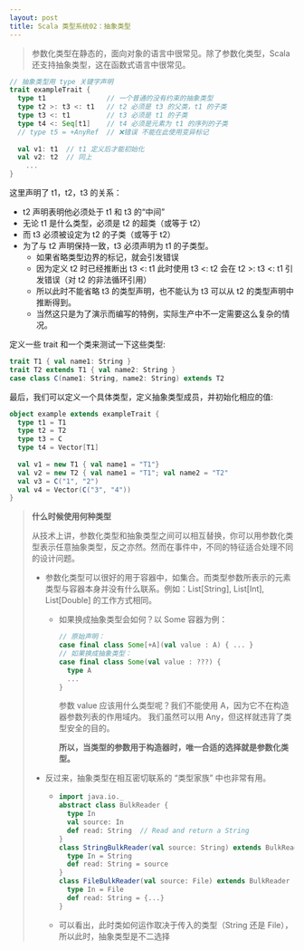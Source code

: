 ```yaml
---
layout: post
title: Scala 类型系统02：抽象类型
---
```

> 参数化类型在静态的，面向对象的语言中很常见。除了参数化类型，Scala 还支持抽象类型，这在函数式语言中很常见。

```scala
// 抽象类型用 type 关键字声明
trait exampleTrait {
  type t1               // 一个普通的没有约束的抽象类型
  type t2 >: t3 <: t1   // t2 必须是 t3 的父类，t1 的子类
  type t3 <: t1         // t3 必须是 t1 的子类
  type t4 <: Seq[t1]    // t4 必须是元素为 t1 的序列的子类
  // type t5 = +AnyRef  // ❌错误 不能在此使用变异标记
  
  val v1: t1  // t1 定义后才能初始化
  val v2: t2  // 同上
 	...
}
```

这里声明了 t1，t2，t3 的关系：

* t2 声明表明他必须处于 t1 和 t3 的“中间”
* 无论 t1 是什么类型，必须是 t2 的超类（或等于 t2）
* 而 t3 必须被设定为 t2 的子类（或等于 t2）
* 为了与 t2 声明保持一致，t3 必须声明为 t1 的子类型。
  * 如果省略类型边界的标记，就会引发错误
  * 因为定义 t2 时已经推断出 t3 <: t1 此时使用 t3 <: t2 会在 t2 >: t3 <: t1 引发错误（对 t2 的非法循环引用）
  * 所以此时不能省略 t3 的类型声明，也不能认为 t3 可以从 t2 的类型声明中推断得到。
  * 当然这只是为了演示而编写的特例，实际生产中不一定需要这么复杂的情况。

定义一些 trait 和一个类来测试一下这些类型: 

```scala
trait T1 { val name1: String }
trait T2 extends T1 { val name2: String }
case class C(name1: String, name2: String) extends T2
```

最后，我们可以定义一个具体类型，定义抽象类型成员，并初始化相应的值:

```scala
object example extends exampleTrait {
  type t1 = T1
  type t2 = T2
  type t3 = C
  type t4 = Vector[T1]
  
  val v1 = new T1 { val name1 = "T1"}
  val v2 = new T2 { val name1 = "T1"; val name2 = "T2"
  val v3 = C("1", "2")
  val v4 = Vector(C("3", "4"))
}
```

> **什么时候使用何种类型**
>
> 从技术上讲，参数化类型和抽象类型之间可以相互替换，你可以用参数化类型表示任意抽象类型，反之亦然。然而在事件中，不同的特征适合处理不同的设计问题。
>
> * 参数化类型可以很好的用于容器中，如集合。而类型参数所表示的元素类型与容器本身并没有什么联系。例如：List[String], List[Int], List[Double] 的工作方式相同。
>
>   * 如果换成抽象类型会如何？以 Some 容器为例：  
>
>     ```scala
>     // 原始声明：
>     case final class Some[+A](val value : A) { ... }
>     // 如果换成抽象类型：
>     case final class Some(val value : ???) {
>       type A
>       ... 
>     }
>     ```
>
>     参数 value 应该用什么类型呢？我们不能使用 A，因为它不在构造器参数列表的作用域内。 我们虽然可以用 Any，但这样就违背了类型安全的目的。 
>
>     **所以，当类型的参数用于构造器时，唯一合适的选择就是参数化类型。**
>
> * 反过来，抽象类型在相互密切联系的 “类型家族” 中也非常有用。
>
>   * ```scala
>     import java.io._
>     abstract class BulkReader {
>       type In
>       val source: In
>       def read: String  // Read and return a String
>     }
>     class StringBulkReader(val source: String) extends BulkReader {
>       type In = String
>       def read: String = source
>     }
>     class FileBulkReader(val source: File) extends BulkReader {
>       type In = File
>       def read: String = {...}
>     }
>     ```
>
>   * 可以看出，此时类如何运作取决于传入的类型（String 还是 File），所以此时，抽象类型是不二选择
